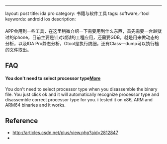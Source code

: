---
layout: post
title: ida pro
category: 书籍与软件工具
tags: software／tool
keywords: android ios
description: 

#### 
APP会用到一些工具，在这里稍微介绍一下需要用到什么东西，首先需要一台越狱过的iphone，目前主要是针对越狱的工程应用，还需要GDB，就是用来做动态的分析，以及IDA Pro静态分析，Otool是执行防细，还有Class—dump可以执行档的文件取出。

## FAQ

#### You don't need to select processor type[More](https://iosgods.com/topic/39202-ida-pro-tip-you-dont-need-to-select-processor-type/)

You don't need to select processor type when you disassemble the binary file. You just click ok and it will automatically recognize processor type and disassemble correct processor type for you. i tested it on x86, ARM and ARM64 binaries and it works.

## Reference

* <http://articles.csdn.net/plus/view.php?aid=2812847>
* 